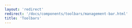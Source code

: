 ```yaml
---
layout: 'redirect'
redirect: '/docs/components/toolbars/management-bar.html'
title: 'Toolbars'
---
```


